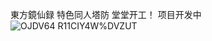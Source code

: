 東方鏡仙録
特色同人塔防 堂堂开工！
项目开发中
![OJ$DV64 R11CIY4W%$DVZUT](https://user-images.githubusercontent.com/32977346/151128650-65c04810-abc4-4a1e-a799-88347c4792d4.png)
